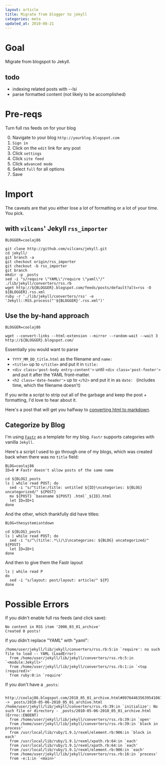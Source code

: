 ```yaml
---
layout: article
title: Migrate from blogger to jekyll
categories: meta
updated_at: 2010-08-21
---
```

Goal
====

Migrate from blogspot to Jekyll.

todo
----

  * indexing related posts with --lsi
  * parse formatted content (not likely to be accomplished)

Pre-reqs
=====

Turn full rss feeds on for your blog

  0. Navigate to your blog `http://yourblog.blogspot.com`
  0. `Sign in`
  0. Click on the `edit` link for any post
  0. Click `settings`
  0. Click `site feed`
  0. Click `advanced mode`
  0. Select `full` for all options
  0. Save

Import
=====

The caveats are that you either lose a lot of formatting or a lot of your time. You pick.

with `vilcans`' Jekyll `rss_importer`
-----

    BLOGGER=coolaj86

    git clone http://github.com/vilcans/jekyll.git
    cd jekyll/
    git branch -a
    git checkout origin/rss_importer
    git checkout -b rss_importer 
    git branch
    mkdir -p _posts
    sed -i "s/require \"YAML\"/require \"yaml\"/" ./lib/jekyll/converters/rss.rb
    wget http://${BLOGGER}.blogspot.com/feeds/posts/default?alt=rss -O ${BLOGGER}.rss.xml
    ruby -r './lib/jekyll/converters/rss' -e 'Jekyll::RSS.process("'${BLOGGER}'.rss.xml")'

Use the by-hand approach
------

    BLOGGER=coolaj86

    wget --convert-links --html-extension --mirror --random-wait --wait 3 http://${BLOGGER}.blogspot.com/

Essentially you would want to parse 

  * `YYYY_MM_DD_title.html` as the filename and `name: `
  * `<title>` up to `</title>` and put it in `title: `
  * `<div class='post-body entry-content'>` until `<div class='post-footer'>` and put it after the YAML front-matter.
  * `<h2 class='date-header'>` up to `</h2>` and put it in as `date: ` (includes time, which the filename doesn't)

If you write a script to strip out all of the garbage and keep the post + formatting, I'd love to hear about it.

Here's a post that will get you halfway to [converting html to markdown][html2md].

[html2md]: http://whathesaid.ca/2008/02/11/how-to-convert-a-websites-content-into-simple-text-files/

Categorize by Blog
-----

I'm using [`Fastr`][fastr] as a template for my blog. `Fastr` supports categories with vanilla `Jekyll`.

[fastr]: http://github.com/fastr/fastr.github.com

Here's a script I used to go through one of my blogs, which was created back when there was no `title` field:

    BLOG=coolaj86
    ID=0 # Fastr doesn't allow posts of the same name

    cd ${BLOG}_posts
    ls | while read POST; do
      sed -i "s/^title:/title: untitled ${ID}\ncategories: ${BLOG} uncategorized/" ${POST}
      mv ${POST} `basename ${POST} .html`_${ID}.html
      let ID=ID+1
    done

And the other, which thankfully did have titles:

    BLOG=thesystemisntdown

    cd ${BLOG}_posts
    ls | while read POST; do
      sed -i "s/^\(title:.*\)/\1\ncategories: ${BLOG} uncategorized/" ${POST}
      let ID=ID+1
    done

And then to give them the Fastr layout

    ls | while read P
    do
      sed -i "s/layout: post/layout: article/" ${P}
    done


Possible Errors
=====

If you didn't enable full rss feeds (and click save):

    No content in RSS item '2006_03_01_archive'
    Created 0 posts!

If you didn't replace "YAML" with "yaml":

    /home/user/jekyll/lib/jekyll/converters/rss.rb:5:in `require': no such file to load -- YAML (LoadError)
      from /home/user/jekyll/lib/jekyll/converters/rss.rb:5:in `<module:Jekyll>'
      from /home/user/jekyll/lib/jekyll/converters/rss.rb:1:in `<top (required)>'
      from ruby:0:in `require'

If you don't have a `_posts`:

     http://coolaj86.blogspot.com/2010_05_01_archive.html#8976446356395410673 -> _posts/2010-05-06-2010_05_01_archive.html
    /home/user/jekyll/lib/jekyll/converters/rss.rb:39:in `initialize': No such file or directory - _posts/2010-05-06-2010_05_01_archive.html (Errno::ENOENT)
      from /home/user/jekyll/lib/jekyll/converters/rss.rb:39:in `open'
      from /home/user/jekyll/lib/jekyll/converters/rss.rb:39:in `block in process'
      from /usr/local/lib/ruby/1.9.1/rexml/element.rb:906:in `block in each'
      from /usr/local/lib/ruby/1.9.1/rexml/xpath.rb:64:in `each'
      from /usr/local/lib/ruby/1.9.1/rexml/xpath.rb:64:in `each'
      from /usr/local/lib/ruby/1.9.1/rexml/element.rb:906:in `each'
      from /home/user/jekyll/lib/jekyll/converters/rss.rb:16:in `process'
      from -e:1:in `<main>' 
